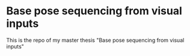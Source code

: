 # Base pose sequencing from visual inputs
This is the repo of my master thesis "Base pose sequencing from visual inputs"


